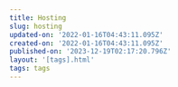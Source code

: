 ```yaml
---
title: Hosting
slug: hosting
updated-on: '2022-01-16T04:43:11.095Z'
created-on: '2022-01-16T04:43:11.095Z'
published-on: '2023-12-19T02:17:20.796Z'
layout: '[tags].html'
tags: tags
---
```



